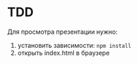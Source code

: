# TDD

Для просмотра презентации нужно:
1. установить зависимости: `npm install`
2. открыть index.html в браузере
